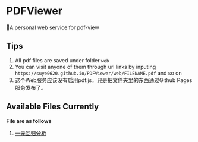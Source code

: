 # PDFViewer

📜A personal web service for pdf-view

## Tips

1. All pdf files are saved under folder `web`
2. You can visit anyone of them through url links by inputing `https://suye0620.github.io/PDFViewer/web/FILENAME.pdf` and so on
3. 这个Web服务应该没有启用pdf.js，只是把文件夹里的东西通过Github Pages服务发布了。

## Available Files Currently
**File are as follows**
1. [一元回归分析](https://suye0620.github.io/PDFViewer/web/SimpleLinearRegression.pdf)

